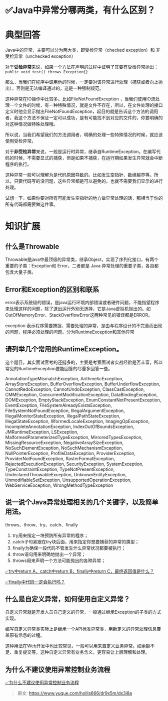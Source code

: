 # ✅Java中异常分哪两类，有什么区别？


# 典型回答
Java中的异常，主要可以分为两大类，即受检异常（checked exception）和 非受检异常（unchecked exception）

对于**受检异常**来说，如果一个方法在声明的过程中证明了其要有受检异常抛出：
`public void test() throws Exception{}`

那么，当我们在程序中调用他的时候，一定要对该异常进行处理（捕获或者向上抛出），否则是无法编译通过的。这是一种强制规范。

这种异常在IO操作中比较多。比如FileNotFoundException ，当我们使用IO流处理一个文件的时候，有一种特殊情况，就是文件不存在，所以，在文件处理的接口定义时他会显示抛出FileNotFoundException，起目的就是告诉这个方法的调用者，我这个方法不保证一定可以成功，是有可能找不到对应的文件的，你要明确的对这种情况做特殊处理哦。

所以说，当我们希望我们的方法调用者，明确的处理一些特殊情况的时候，就应该使用受检异常。

对于**非受检异常**来说，一般是运行时异常，继承自RuntimeException。在编写代码的时候，不需要显式的捕获，但是如果不捕获，在运行期如果发生异常就会中断程序的执行。

这种异常一般可以理解为是代码原因导致的。比如发生空指针、数组越界等。所以，只要代码写的没问题，这些异常都是可以避免的。也就不需要我们显示的进行处理。

试想一下，如果你要对所有可能发生空指针的地方做异常处理的话，那相当于你的所有代码都需要做这件事。

# 知识扩展

## **什么是**Throwable
Throwable是java中最顶级的异常类，继承Object，实现了序列化接口，有两个重要的子类：Exception和 Error，二者都是 Java 异常处理的重要子类，各自都包含大量子类。

## Error和Exception的区别和联系
error表示系统级的错误，是java运行环境内部错误或者硬件问题，不能指望程序来处理这样的问题，除了退出运行外别无选择，它是Java虚拟机抛出的。如OutOfMemoryError、StackOverflowError 这两种常见的错误都是ERROR。

exception 表示程序需要捕捉、需要处理的异常，是由与程序设计的不完善而出现的问题，程序必须处理的问题。分为RuntimeException和其他异常

## 请列举几个常用的RuntimeException。
这个题目，其实面试官考的还挺多的，主要是考察面试者实战经验是否丰富，所以常见的RuntimeException要能回答的尽量多回答一些。

AnnotationTypeMismatchException, ArithmeticException, ArrayStoreException, BufferOverflowException, BufferUnderflowException, CannotRedoException, CannotUndoException, ClassCastException, CMMException, ConcurrentModificationException, DataBindingException, DOMException, EmptyStackException, EnumConstantNotPresentException, EventException, FileSystemAlreadyExistsException, FileSystemNotFoundException, IllegalArgumentException, IllegalMonitorStateException, IllegalPathStateException, IllegalStateException, IllformedLocaleException, ImagingOpException, IncompleteAnnotationException, IndexOutOfBoundsException, JMRuntimeException, LSException, MalformedParameterizedTypeException, MirroredTypesException, MissingResourceException, NegativeArraySizeException, NoSuchElementException, NoSuchMechanismException, NullPointerException, ProfileDataException, ProviderException, ProviderNotFoundException, RasterFormatException, RejectedExecutionException, SecurityException, SystemException, TypeConstraintException, TypeNotPresentException, UndeclaredThrowableException, UnknownEntityException, UnmodifiableSetException, UnsupportedOperationException, WebServiceException, WrongMethodTypeException

## 说一说个Java异常处理相关的几个关键字，以及简单用法。
throws、throw、try、catch、finally

1. try用来指定一块预防所有异常的程序；
2. catch子句紧跟在try块后面，用来指定你想要捕获的异常的类型；
3. finally为确保一段代码不管发生什么异常状况都要被执行；
4. throw语句用来明确地抛出一个异常；
5. throws用来声明一个方法可能抛出的各种异常；

[✅try中return A，catch中return B，finally中return C，最终返回值是什么？](https://www.yuque.com/hollis666/dr9x5m/ltw8ngs7yntrdk3a?view=doc_embed)

[✅finally中代码一定会执行吗？](https://www.yuque.com/hollis666/dr9x5m/rs846vlvpa7dwe3v?view=doc_embed)

## 什么是自定义异常，如何使用自定义异常？

自定义异常就是开发人员自己定义的异常，一般通过继承Exception的子类的方式实现。

编写自定义异常类实际上是继承一个API标准异常类，用新定义的异常处理信息覆盖原有信息的过程。

这种用法在Web开发中也比较常见，一般可以用来自定义业务异常。如余额不足、重复提交等。这种自定义异常有业务含义，更容易让上层理解和处理。


## 为什么不建议使用异常控制业务流程

[✅为什么不建议使用异常控制业务流程](https://www.yuque.com/hollis666/dr9x5m/kgodgo19faudkgt2?view=doc_embed)


> 原文: <https://www.yuque.com/hollis666/dr9x5m/dx3i8a>